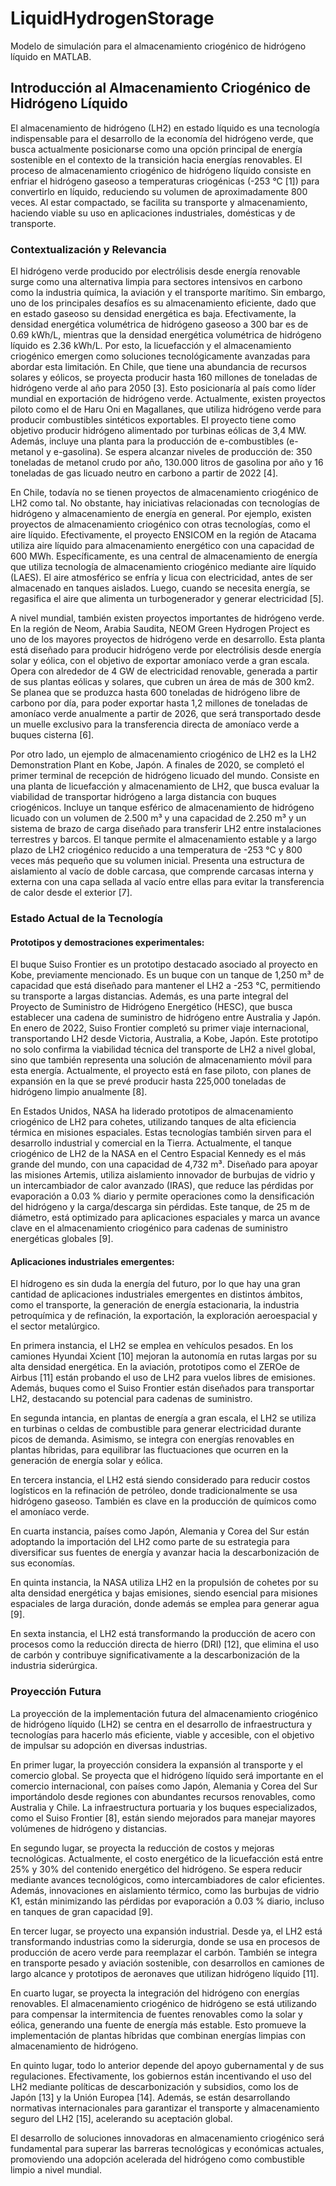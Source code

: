 # LiquidHydrogenStorage
Modelo de simulación para el almacenamiento criogénico de hidrógeno líquido en MATLAB.


## Introducción al Almacenamiento Criogénico de Hidrógeno Líquido
El almacenamiento de hidrógeno (LH2) en estado líquido es una tecnología indispensable para el desarrollo de la economía del hidrógeno verde, que busca actualmente posicionarse como una opción principal de energía sostenible en el contexto de la transición hacia energías renovables. El proceso de almacenamiento criogénico de hidrógeno líquido consiste en enfriar el hidrógeno gaseoso a temperaturas criogénicas (-253 °C [1]) para convertirlo en líquido, reduciendo su volumen de aproximadamente 800 veces. Al estar compactado, se facilita su transporte y almacenamiento, haciendo viable su uso en aplicaciones industriales, domésticas y de transporte.


### Contextualización y Relevancia
El hidrógeno verde producido por electrólisis desde energía renovable surge como una alternativa limpia para sectores intensivos en carbono como la industria química, la aviación y el transporte marítimo. Sin embargo, uno de los principales desafíos es su almacenamiento eficiente, dado que en estado gaseoso su densidad energética es baja. Efectivamente, la densidad energética volumétrica de hidrógeno gaseoso a 300 bar es de 0.69 kWh/L, mientras que la densidad energética volumétrica de hidrógeno líquido es 2.36 kWh/L. Por esto, la licuefacción y el almacenamiento criogénico emergen como soluciones tecnológicamente avanzadas para abordar esta limitación.
En Chile, que tiene una abundancia de recursos solares y eólicos, se proyecta producir hasta 160 millones de toneladas de hidrógeno verde al año para 2050 [3]. Esto posicionaría al país como líder mundial en exportación de hidrógeno verde. Actualmente, existen proyectos piloto como el de Haru Oni en Magallanes, que utiliza hidrógeno verde para producir combustibles sintéticos exportables. El proyecto tiene como objetivo producir hidrógeno alimentado por turbinas eólicas de 3,4 MW. Además, incluye una planta para la producción de e-combustibles (e-metanol y e-gasolina). Se espera alcanzar niveles de producción de: 350 toneladas de metanol crudo por año, 130.000 litros de gasolina por año y 16 toneladas de gas licuado neutro en carbono a partir de 2022 [4]. 

En Chile, todavía no se tienen proyectos de almacenamiento criogénico de LH2 como tal. No obstante, hay iniciativas relacionadas con tecnologías de hidrógeno y almacenamiento de energía en general. Por ejemplo, existen proyectos de almacenamiento criogénico con otras tecnologías, como el aire líquido. Efectivamente, el proyecto ENSICOM en la región de Atacama utiliza aire líquido para almacenamiento energético con una capacidad de 600 MWh​. Específicamente, es una central de almacenamiento de energía que utiliza tecnología de almacenamiento criogénico mediante aire líquido (LAES). El aire atmosférico se enfría y licua con electricidad, antes de ser almacenado en tanques aislados. Luego, cuando se necesita energía, se regasifica el aire que alimenta un turbogenerador y generar electricidad [5].

A nivel mundial, también existen proyectos importantes de hidrógeno verde. En la región de Neom, Arabia Saudita, NEOM Green Hydrogen Project es uno de los mayores proyectos de hidrógeno verde en desarrollo. Esta planta está diseñado para producir hidrógeno verde por electrólisis desde energía solar y eólica, con el objetivo de exportar amoníaco verde a gran escala. Opera con alrededor de 4 GW de electricidad renovable, generada a partir de sus plantas eólicas y solares, que cubren un área de más de 300 km2. Se planea que se produzca hasta 600 toneladas de hidrógeno libre de carbono por día, para poder exportar hasta 1,2 millones de toneladas de amoníaco verde anualmente a partir de 2026, que será transportado desde un muelle exclusivo para la transferencia directa de amoníaco verde a buques cisterna [6].

Por otro lado, un ejemplo de almacenamiento criogénico de LH2 es la LH2 Demonstration Plant en Kobe, Japón. A finales de 2020, se completó el primer terminal de recepción de hidrógeno licuado del mundo. Consiste en una planta de licuefacción y almacenamiento de LH2, que busca evaluar la viabilidad de transportar hidrógeno a larga distancia con buques criogénicos. Incluye un tanque esférico de almacenamiento de hidrógeno licuado con un volumen de 2.500 m³ y una capacidad de 2.250 m³ y un sistema de brazo de carga diseñado para transferir LH2 entre instalaciones terrestres y barcos. El tanque permite el almacenamiento estable y a largo plazo de LH2 criogénico reducido a una temperatura de -253 °C y 800 veces más pequeño que su volumen inicial. Presenta una estructura de aislamiento al vacío de doble carcasa, que comprende carcasas interna y externa con una capa sellada al vacío entre ellas para evitar la transferencia de calor desde el exterior [7].


### Estado Actual de la Tecnología
#### Prototipos y demostraciones experimentales:
El buque Suiso Frontier es un prototipo destacado asociado al proyecto en Kobe, previamente mencionado. Es un buque con un tanque de 1,250 m³ de capacidad que está diseñado para mantener el LH2 a -253 °C, permitiendo su transporte a largas distancias. Además, es una parte integral del Proyecto de Suministro de Hidrógeno Energético (HESC), que busca establecer una cadena de suministro de hidrógeno entre Australia y Japón. En enero de 2022, Suiso Frontier completó su primer viaje internacional, transportando LH2 desde Victoria, Australia, a Kobe, Japón. Este prototipo no solo confirma la viabilidad técnica del transporte de LH2 a nivel global, sino que también representa una solución de almacenamiento móvil para esta energía. Actualmente, el proyecto está en fase piloto, con planes de expansión en la que se prevé producir hasta 225,000 toneladas de hidrógeno limpio anualmente [8].

En Estados Unidos, NASA ha liderado prototipos de almacenamiento criogénico de LH2 para cohetes, utilizando tanques de alta eficiencia térmica en misiones espaciales. Estas tecnologías también sirven para el desarrollo industrial y comercial en la Tierra. Actualmente, el tanque criogénico de LH2 de la NASA en el Centro Espacial Kennedy es el más grande del mundo, con una capacidad de 4,732 m³. Diseñado para apoyar las misiones Artemis, utiliza aislamiento innovador de burbujas de vidrio y un intercambiador de calor avanzado (IRAS), que reduce las pérdidas por evaporación a 0.03 % diario y permite operaciones como la densificación del hidrógeno y la carga/descarga sin pérdidas. Este tanque, de 25 m de diámetro, está optimizado para aplicaciones espaciales y marca un avance clave en el almacenamiento criogénico para cadenas de suministro energéticas globales [9].

#### Aplicaciones industriales emergentes:
El hídrogeno es sin duda la energía del futuro, por lo que hay una gran cantidad de  aplicaciones industriales emergentes en distintos ámbitos, como el transporte, la generación de energía estacionaria, la industria petroquímica y de refinación, la exportación, la exploración aeroespacial y el sector metalúrgico. 

En primera instancia, el LH2 se emplea en vehículos pesados. En los camiones Hyundai Xcient [10] mejoran la autonomía en rutas largas por su alta densidad energética. En la aviación, prototipos como el ZEROe de Airbus [11] están probando el uso de LH2 para vuelos libres de emisiones. Además, buques como el Suiso Frontier están diseñados para transportar LH2, destacando su potencial para cadenas de suministro.

En segunda intancia, en plantas de energía a gran escala, el LH2 se utiliza en turbinas o celdas de combustible para generar electricidad durante picos de demanda. Asimismo, se integra con energías renovables en plantas híbridas, para equilibrar las fluctuaciones que ocurren en la generación de energía solar y eólica.

En tercera instancia, el LH2 está siendo considerado para reducir costos logísticos en la refinación de petróleo, donde tradicionalmente se usa hidrógeno gaseoso. También es clave en la producción de químicos como el amoníaco verde.

En cuarta instancia, países como Japón, Alemania y Corea del Sur están adoptando la importación del LH2 como parte de su estrategia para diversificar sus fuentes de energía y avanzar hacia la descarbonización de sus economías.

En quinta instancia, la NASA utiliza LH2 en la propulsión de cohetes por su alta densidad energética y bajas emisiones, siendo esencial para misiones espaciales de larga duración, donde además se emplea para generar agua [9].

En sexta instancia, el LH2 está transformando la producción de acero con procesos como la reducción directa de hierro (DRI) [12], que elimina el uso de carbón y contribuye significativamente a la descarbonización de la industria siderúrgica.


### Proyección Futura
La proyección de la implementación futura del almacenamiento criogénico de hidrógeno líquido (LH2) se centra en el desarrollo de infraestructura y tecnologías para hacerlo más eficiente, viable y accesible, con el objetivo de impulsar su adopción en diversas industrias.

En primer lugar, la proyección considera la expansión al transporte y el comercio global. Se proyecta que el hidrógeno líquido será importante en el comercio internacional, con países como Japón, Alemania y Corea del Sur importándolo desde regiones con abundantes recursos renovables, como Australia y Chile. La infraestructura portuaria y los buques especializados, como el Suiso Frontier [8], están siendo mejorados para manejar mayores volúmenes de hidrógeno y distancias​.

En segundo lugar, se proyecta la reducción de costos y mejoras tecnológicas. Actualmente, el costo energético de la licuefacción está entre 25% y 30% del contenido energético del hidrógeno. Se espera reducir mediante avances tecnológicos, como intercambiadores de calor eficientes. Además, innovaciones en aislamiento térmico, como las burbujas de vidrio K1, están minimizando las pérdidas por evaporación a 0.03 % diario, incluso en tanques de gran capacidad​ [9].

En tercer lugar, se proyecto una expansión industrial. Desde ya, el LH2 está transformando industrias como la siderurgia, donde se usa en procesos de producción de acero verde para reemplazar el carbón. También se integra en transporte pesado y aviación sostenible, con desarrollos en camiones de largo alcance y prototipos de aeronaves que utilizan hidrógeno líquido [11]​.

En cuarto lugar, se proyecta la integración del hidrógeno con energías renovables. El almacenamiento criogénico de hidrógeno se está utilizando para compensar la intermitencia de fuentes renovables como la solar y eólica, generando una fuente de  energía más estable. Esto promueve la implementación de plantas híbridas que combinan energías limpias con almacenamiento de hidrógeno​.

En quinto lugar, todo lo anterior depende del apoyo gubernamental y de sus regulaciones. Efectivamente, los gobiernos están incentivando el uso del LH2 mediante políticas de descarbonización y subsidios, como los de Japón [13] y la Unión Europea [14]. Además, se están desarrollando normativas internacionales para garantizar el transporte y almacenamiento seguro del LH2 [15], acelerando su aceptación global.


El desarrollo de soluciones innovadoras en almacenamiento criogénico será fundamental para superar las barreras tecnológicas y económicas actuales, promoviendo una adopción acelerada del hidrógeno como combustible limpio a nivel mundial.
